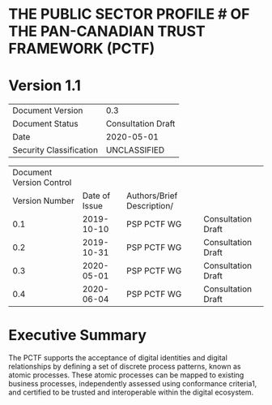 # THE PUBLIC SECTOR PROFILE # OF THE PAN-CANADIAN TRUST FRAMEWORK (PCTF)
# Version 1.1
|                |     |
|----------------|-----|
|Document Version| 0.3 |
|Document Status| Consultation Draft|
|Date| 2020-05-01 |
|Security Classification| UNCLASSIFIED |


|                |     |          |        |
|----------------|-----|----------|--------|
|Document Version Control |
|Version Number| Date of Issue|Authors/Brief Description/
|0.1 |2019-10-10 |PSP PCTF WG |Consultation Draft|
|0.2 |2019-10-31 |PSP PCTF WG |Consultation Draft|
|0.3 |2020-05-01 |PSP PCTF WG |Consultation Draft|
|0.4 |2020-06-04 |PSP PCTF WG |Consultation Draft

# Executive Summary
The PCTF supports the acceptance of digital identities and digital relationships by defining a set of discrete process patterns, known as atomic processes. These atomic processes can be mapped to existing business processes, independently assessed using conformance criteria1, and certified to be trusted and interoperable within the digital ecosystem.


